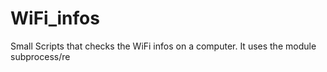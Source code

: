 # WiFi_infos
Small Scripts that checks the WiFi infos on a computer.
It uses the module subprocess/re

